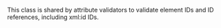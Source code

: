 This class is shared by attribute validators to validate element IDs and ID references, including xml:id IDs.